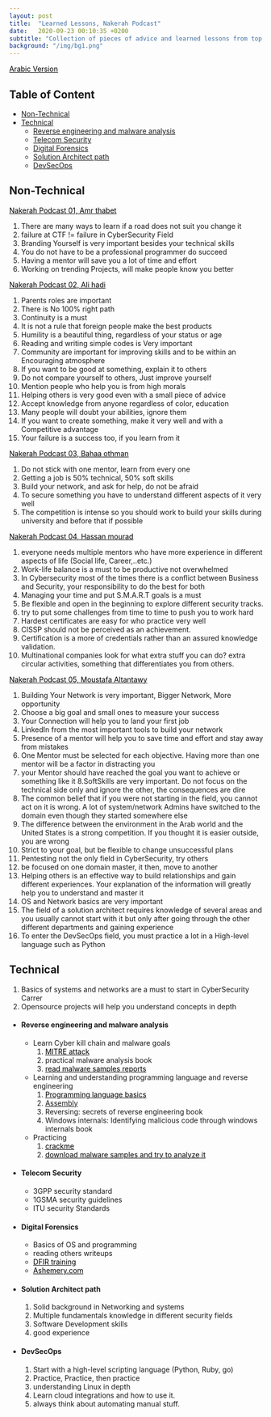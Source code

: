 ```yaml
---
layout: post
title:  "Learned Lessons, Nakerah Podcast"
date:   2020-09-23 00:10:35 +0200
subtitle: "Collection of pieces of advice and learned lessons from top candidates speakers at Nakerah Podcast"
background: "/img/bg1.png"
---
```

<u><a href="https://0xmohammed.github.io/2020/09/22/AdvicesofNakerahPodcastsar.html" style="color:#000000;">Arabic Version</a></u>
## Table of Content

* [Non-Technical](#non-technical)
* [Technical](#technical)
   * [Reverse engineering and malware analysis](#reverse-engineering-and-malware-analysis)
   * [Telecom Security](#telecom-security)  
   * [Digital Forensics](#digital-forensics)
   * [Solution Architect path](#solution-architect-path)
   * [DevSecOps](#devsecops)

## Non-Technical

<u><a href="https://nakerah.net/podcast/01-nakerah-podcast-amr-thabet-former-malware-researcher-at-symantec-founder-of-maltrak/" style="color:#000000;">Nakerah Podcast 01, Amr thabet</a></u>
1. There are many ways to learn if a road does not suit you change it
2. failure at CTF != failure in CyberSecurity Field
3. Branding Yourself is very important besides your technical skills
4. You do not have to be a professional programmer do succeed
5. Having a mentor will save you a lot of time and effort
6. Working on trending Projects, will make people know you better

<u><a href="https://nakerah.net/podcast/02-ali-hadi-assistant-professor-at-champlain-college-author-of-elearnsecurity-digital-forensics-malware-analysis-courses/" style="color:#000000;">Nakerah Podcast 02, Ali hadi</a></u>
1. Parents roles are important
2. There is No 100% right path
3. Continuity is a must
4. It is not a rule that foreign people make the best products
5. Humility is a beautiful thing, regardless of your status or age   
6. Reading and writing simple codes is Very important
7. Community are important for improving skills and to be within an Encouraging atmosphere
8. If you want to be good at something, explain it to others
9. Do not compare yourself to others, Just improve yourself
10. Mention people who help you is from high morals
11. Helping others is very good even with a small piece of advice
12. Accept knowledge from anyone regardless of color, education
13. Many people will doubt your abilities, ignore them
14. If you want to create something, make it very well and with a Competitive advantage
15. Your failure is a success too, if you learn from it

<u><a href="https://nakerah.net/podcast/03-bahaa-othman-chief-information-security-officer-fawry/" style="color:#000000;">Nakerah Podcast 03, Bahaa othman</a></u>

1. Do not stick with one mentor, learn from every one
2. Getting a job is 50% technical, 50% soft skills
3. Build your network, and ask for help, do not be afraid
4. To secure something you have to understand different aspects of it very well
5. The competition is intense so you should work to build your skills during university and before that if possible

<u><a href="https://nakerah.net/podcast/04-hassan-mourad-security-technical-leader-cisco/" style="color:#000000;">Nakerah Podcast 04, Hassan mourad</a></u>

1. everyone needs multiple mentors who have more experience in different aspects of life (Social life, Career,..etc.)
2. Work-life balance is a must to be productive not overwhelmed
3. In Cybersecurity most of the times there is a conflict between Business and Security, your responsibility to do the best for both
4. Managing your time and put S.M.A.R.T goals is a must
5. Be flexible and open in the beginning to explore different security tracks.
6. try to put some challenges from time to time to push you to work hard
7. Hardest certificates are easy for who practice very well
8. CISSP should not be perceived as an achievement.
9. Certification is a more of credentials rather than an assured knowledge validation.
10. Multinational companies look for what extra stuff you can do? extra circular activities, something that differentiates you from others.

<u><a href="https://nakerah.net/podcast/05-moustafa-altantawy-solutions-architect-exabeam-x-fireeye-nokia-vodafone/" style="color:#000000;">Nakerah Podcast 05, Moustafa Altantawy</a></u>

1. Building Your Network is very important, Bigger Network, More opportunity
2. Choose a big goal and small ones to measure your success
3. Your Connection will help you to land your first job
4. LinkedIn from the most important tools to build your network
5. Presence of a mentor will help you to save time and effort and stay away from mistakes
6. One Mentor must be selected for each objective. Having more than one mentor will be a factor in distracting you
7. your Mentor should have reached the goal you want to achieve or something like it
8.SoftSkills are very important. Do not focus on the technical side only and ignore the other, the consequences are dire
9. The common belief that if you were not starting in the field, you cannot act on it is wrong. A lot of system/network Admins have switched to the domain even though they started somewhere else
10. The difference between the environment in the Arab world and the United States is a strong competition. If you thought it is easier outside, you are wrong
11. Strict to your goal, but be flexible to change unsuccessful plans
12. Pentesting not the only field in CyberSecurity, try others
13. be focused on one domain master, it then, move to another
14. Helping others is an effective way to build relationships and gain different experiences. Your explanation of the information will greatly help you to understand and master it
15. OS and Network basics are very important
16. The field of a solution architect requires knowledge of several areas and you usually cannot start with it but only after going through the other different departments and gaining experience
17. To enter the DevSecOps field, you must practice a lot in a High-level language such as Python


## Technical

1. Basics of systems and networks are a must to start in CyberSecurity Carrer
2. Opensource projects will help you understand concepts in depth

* #### Reverse engineering and malware analysis

   * Learn Cyber kill chain and malware goals
      1. <u><a href="https://attack.mitre.org/" style="color:#000000;">MITRE attack</a></u>
      2. practical malware analysis book
      3. <u><a href="https://aptnotes.readthedocs.io/en/latest/" style="color:#000000;">read malware samples reports</a></u>
   * Learning and understanding programming language and reverse engineering
      1. <u><a href="https://courses.edx.org/courses/course-v1:HarvardX+CS50+X/course/" style="color:#000000;">Programming language basics</a></u>
      2. <u><a href="https://www.w3schools.in/assembly-language/" style="color:#000000;"></a>Assembly</u>
      3. Reversing: secrets of reverse engineering book
      4. Windows internals: Identifying malicious code through windows internals book
   * Practicing
      1. <u><a href="http://crackmes.cf/archive/" style="color:#000000;">crackme</a></u>
      2. <u><a href="https://zeltser.com/malware-sample-sources/" style="color:#000000;">download malware samples and try to analyze it</a></u>
* #### Telecom Security

   * 3GPP security standard
   * 1GSMA security guidelines
   * ITU security Standards
   
* #### Digital Forensics

   * Basics of OS and programming
   * reading others writeups
   * <u><a href="https://dfir.training" style="color:#000000;">DFIR training</a></u>
   * <u><a href="https://ashemery.com" style="color:#000000;">Ashemery.com</a></u>

* #### Solution Architect path

   1. Solid background in Networking and systems
   2. Multiple fundamentals knowledge in different security fields
	 3. Software Development skills
   4. good experience

* #### DevSecOps
	
  1. Start with a high-level scripting language (Python, Ruby, go)
	2. Practice, Practice, then practice
	3. understanding Linux in depth
	4. Learn cloud integrations and how to use it.
	5. always think about automating manual stuff.
